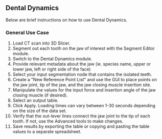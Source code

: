 ## Dental Dynamics

Below are brief instructions on how to use Dental Dynamics.

### General Use Case
1. Load CT scan into 3D Slicer.
3. Segment out each tooth on the jaw of interest with the Segment Editor module.
4. Switch to the Dental Dynamics module.
5. Provide relevant metadata about the jaw (ie. species name, upper or lower jaw, left or right side of the face)
6. Select your input segmentation node that contains the isolated teeth.
7. Create a "New Reference Point List" and use the GUI to place points on the jaw joint, tip of the jaw, and the jaw closing muscle insertion site.
8. Manipulate the values for the input force and insertion angle of the jaw closing muscle (if desired).
9. Select an output table. 
10. Click Apply. Loading times can vary between 1-30 seconds depending on the size of the data set.
11. Verify that the out-lever lines connect the jaw joint to the tip of each tooth. If not, use the Advanced tools to make changes.
11. Save results by exporting the table or copying and pasting the table values to a separate spreadsheet.
